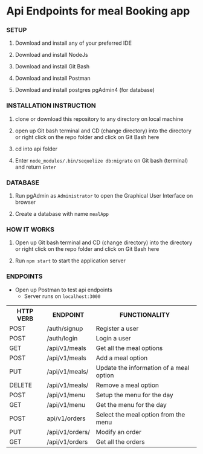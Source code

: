 # Api Endpoints for meal Booking app


### SETUP

1. Download and install any of your preferred IDE

2. Download and install NodeJs

3. Download and install Git Bash

4. Download and install Postman

5. Download and install postgres pgAdmin4 (for database)


### INSTALLATION INSTRUCTION
1. clone or download this repository to any directory on local machine

2. open up Git bash terminal and CD (change directory) into the directory or
   right click on the repo folder and click on Git Bash here

3. cd into api folder

4. Enter ``` node_modules/.bin/sequelize db:migrate ``` on Git bash (terminal) and return ``` Enter ```


### DATABASE 
1. Run pgAdmin as ``` Administrator ``` to open the Graphical User Interface on browser

2. Create a database with name ``` mealApp ```


### HOW IT WORKS
1. Open up Git bash terminal and CD (change directory) into the directory or
   right click on the repo folder and click on Git Bash here

2. Run ``` npm start ``` to start the application server


### ENDPOINTS
- Open up Postman to test api endpoints
  -  Server runs on ``` localhost:3000 ```

<table>
<tr>
    <th>HTTP VERB</th>
	<th>ENDPOINT</th>
	<th>FUNCTIONALITY</th>
</tr>
<tr>
	<td>POST</td>
	<td>/auth/signup</td>
	<td>Register a user</td>
</tr>
<tr>
	<td>POST</td>
	<td>/auth/login</td>
	<td>Login a user</td>
</tr>
<tr>
	<td>GET</td>
	<td>/api/v1/meals</td>
	<td>Get all the meal options</td>
</tr>
<tr>
	<td>POST</td>
	<td>/api/v1/meals</td>
	<td>Add a meal option</td>
</tr>
<tr>
	<td>PUT</td>
	<td>/api/v1/meals/<mealId></td>
	<td>Update the information of a meal option</td>
</tr>
<tr>
	<td>DELETE</td>
	<td>/api/v1/meals/<mealId></td>
	<td>Remove a meal option</td>
</tr>
<tr>
	<td>POST</td>
	<td>/api/v1/menu</td>
	<td>Setup the menu for the day</td>
</tr>
<tr>
	<td>GET</td>
	<td>/api/v1/menu</td>
	<td>Get the menu for the day</td>
</tr>
<tr>
	<td>POST</td>
	<td>api/v1/orders</td>
	<td>Select the meal option from the menu</td>
</tr>
<tr>
<tr>
	<td>PUT</td>
	<td>/api/v1/orders/<orderId></td>
	<td>Modify an order</td>
</tr>
<tr>
	<td>GET</td>
	<td>/api/v1/orders</td>
	<td>Get all the orders</td>
</tr>
</table>




